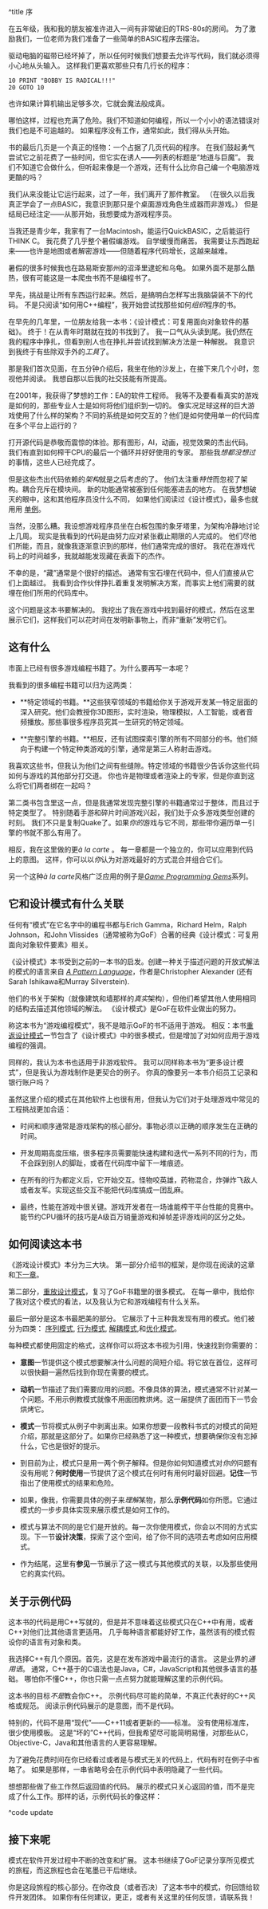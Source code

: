 ^title 序

在五年级，我和我的朋友被准许进入一间有非常破旧的TRS-80s的房间。
为了激励我们，一位老师为我们准备了一些简单的BASIC程序去摆治。

驱动电脑的磁带已经坏掉了，所以任何时候我们想要去允许写代码，我们就必须得小心地从头输入。
这样我们更喜欢那些只有几行长的程序：

<span name="radical"></span>

    10 PRINT "BOBBY IS RADICAL!!!"
    20 GOTO 10

<aside name="radical">

也许如果计算机输出足够多次，它就会魔法般成真。

</aside>

哪怕这样，过程也充满了危险。我们不知道如何编程，所以一个小小的语法错误对我们也是不可逾越的。
如果程序没有工作，通常如此，我们得从头开始。

书的最后几页是一个真正的怪物：一个占据了几页代码的程序。
在我们鼓起勇气尝试它之前花费了一些时间，但它实在诱人——列表的标题是“地道与巨魔”。
我们不知道它会做什么，但听起来像是一个游戏，还有什么比你自己编一个电脑游戏更酷的吗？

我们从来没能让它运行起来，过了一年，我们离开了那件教室。
（在很久以后我真正学会了一点BASIC，我意识到那只是个桌面游戏角色生成器而非游戏。）
但是结局已经注定——从那开始，我想要成为游戏程序员。

当我还是青少年，我家有了一台Macintosh，能运行QuickBASIC，之后能运行THINK C。
我花费了几乎整个<span name="snakes">暑假</span>编游戏。
自学缓慢而痛苦。
我需要让东西跑起来——也许是地图或者解密游戏——但随着程序代码增长，这越来越难。

<aside name="snakes">

暑假的很多时候我也在路易斯安那州的沼泽里逮蛇和乌龟。
如果外面不是那么酷热，很有可能这是一本爬虫书而不是编程书了。

</aside>

早先，挑战是让所有东西运行起来。然后，是搞明白怎样写出我脑袋装不下的代码。
不是只阅读“如何用C++编程”，我开始尝试找那些如何*组织*程序的书。

在早先的几年里，一位<span name="friend">朋友</span>给我一本书：《设计模式：可复用面向对象软件的基础》。
终于！在从青年时期就在找的书找到了。
我一口气从头读到尾。我仍然在我的程序中挣扎，但看到别人也在挣扎并尝试找到解决方法是一种解脱。
我意识到我终于有些除双手外的*工具*了。

<aside name="friend">

那是我们首次见面，在五分钟介绍后，我坐在他的沙发上，在接下来几个小时，忽视他并阅读。
我想自那以后我的社交技能有所提高。

</aside>

在2001年，我获得了梦想的工作：EA的软件工程师。
我等不及要看看真实的游戏是如何的，那些专业人士是如何将他们组织到一切的。
像实况足球这样的巨大游戏使用了什么样的架构？不同的系统是如何交互的？他们是如何使用单一的代码库在多个平台上运行的？

打开源代码是恭敬而震惊的体验。那有图形，AI，动画，视觉效果的杰出代码。
我们有直到如何榨干CPU的最后一个循环并好好使用的专家。
那些我*想都没想过*的事情，这些人已经完成了。

但是这些杰出代码依赖的*架构*就是之后考虑的了。
他们太注重*特性*而忽视了架构。耦合充斥在模块间。
新的功能通常被塞到任何能塞进去的地方。
在我梦想破灭的眼中，这和其他程序员没什么不同，
如果他们阅读过《设计模式》，最多也就用用 <a class="pattern" href="singleton.html">单例</a>。

当然，没那么糟。我设想游戏程序员坐在白板包围的象牙塔里，为架构冷静地讨论上几周。
现实是我看到的代码是由努力应对紧张截止期限的人完成的。
他们尽他们所能，而且，就像我逐渐意识到的那样，他们通常完成的很好。
我花在游戏代码上的时间越多，我就越能发现藏在表面下的杰作。

不幸的是，“藏”通常是个很好的描述。
通常有宝石埋在代码中，但人们直接从它们上面越过。
我看到合作伙伴挣扎着重复发明解决方案，而事实上他们需要的就埋在他们所用的代码库中。

这个问题是这本书要解决的。
我挖出了我在游戏中找到最好的模式，然后在这里展示它们，这样我们可以花时间在发明新事物上，而非“重新”发明它们。

## 这有什么

市面上已经有很多游戏编程书籍了。为什么要再写一本呢？

我看到的很多编程书籍可以归为这两类：

* **特定领域的书籍。**这些狭窄领域的书籍给你关于游戏开发某一特定层面的深入研究。他们会教授你3D图形，实时渲染，物理模拟，人工智能，或者音频播放。那些事很多程序员究其一生研究的特定领域。

* **完整引擎的书籍。**相反，还有试图探索引擎的所有不同部分的书。他们倾向于构建一个特定种类游戏的引擎，通常是第三人称射击游戏。

我喜欢这些书，但我认为他们之间有些缝隙。特定领域的书籍很少告诉你这些代码如何与游戏的其他部分打交道。
你也许是物理或者渲染上的专家，但是你直到这么将它们两者绑在一起吗？

第二类书包含里这一点，但是我通常发现完整引擎的书籍通常过于整体，而且过于特定类型了。
特别随着手游和碎片时间游戏兴起，我们处于众多游戏类型创建的时刻。
我们不只是复制Quake了。如果*你的*游戏与它不同，那些带你遍历单一引擎的书就不那么有用了。

相反，我在这里做的更<span name="carte">*à la carte* </span>。
每一章都是一个独立的，你可以应用到代码上的意图。
这样，你可以以*你*认为对游戏最好的方式混合并组合它们。

<aside name="carte">

另一个这种*à la carte*风格广泛应用的例子是[*Game Programming Gems*](http://www.satori.org/game-programming-gems/)系列。

</aside>

## 它和设计模式有什么关联

任何有<span name="alexander">“模式”</span>在它名字中的编程书都与Erich Gamma，Richard Helm，Ralph Johnson，和John Vlissides（通常被称为GoF）合著的经典《设计模式：可复用面向对象软件要素》相关。

<aside name="alexander">

《设计模式》本书受到之前的一本书的启发。创建一种关于描述问题的开放式解法的模式的语言来自 [*A Pattern Language*](http://en.wikipedia.org/wiki/A_Pattern_Language)，作者是Christopher Alexander (还有Sarah Ishikawa和Murray Silverstein).

他们的书关于架构（就像建筑和墙那样的*真实*架构），但他们希望其他人使用相同的结构去描述其他领域的解法。
《设计模式》是GoF在软件业做出的努力。

</aside>

称这本书为“游戏编程模式”，我不是暗示GoF的书<span name="nongames">不适用</span>于游戏。
相反：本书[重返设计模式](design-patterns-revisited.html)一节包含了《设计模式》中的很多模式，但是增加了对如何应用于游戏编程的强调。

同样的，我认为本书也适用于非游戏软件。
我可以同样称本书为“更多设计模式”，但是我认为游戏制作是更契合的例子。
你真的像要另一本书介绍员工记录和银行账户吗？

虽然这里介绍的模式在其他软件上也很有用，但我认为它们对于处理游戏中常见的工程挑战更加合适：

*   时间和顺序通常是游戏架构的核心部分。事物必须以正确的顺序发生在正确的时间。

*   开发周期高度压缩，很多程序员需要能快速构建和迭代一系列不同的行为，而不会踩到别人的脚趾，或者在代码库中留下一堆痕迹。

*   在所有的行为都定义后，它开始交互。怪物咬英雄，药物混合，炸弹炸飞敌人或者友军。实现这些交互不能把代码库搞成一团乱麻。

*   最终，性能在游戏中很关键。游戏开发者在一场谁能榨干平台性能的竞赛中。能节约CPU循环的技巧是A级百万销量游戏和掉帧差评游戏间的区分之处。

## 如何阅读这本书

《游戏设计模式》本分为三大块。
第一部分介绍书的框架，是你现在阅读的这章和[下一章](architecture-performance-and-games.html)。

第二部分，[重放设计模式](design-patterns-revisited.html)，复习了GoF书籍里的很多模式。
在每一章中，我给你了我对这个模式的看法，以及我认为它和游戏编程有什么关系。

最后一部分是这本书最肥美的部分。
它展示了十三种我发现有用的模式。他们被分为四类：
[序列模式](sequencing-patterns.html), [行为模式](behavioral-patterns.html), [解耦模式](decoupling-patterns.html),和[优化模式](optimization-patterns.html)。

每种模式都使用固定的格式，这样你可以将这本书视为引用，快速找到你需要的：

* **意图**一节提供这个模式想要解决什么问题的简短介绍。将它放在首位，这样可以很快翻一遍然后找到你现在需要的模式。

* **动机**一节描述了我们需要应用的问题。不像具体的算法，模式通常不针对某一个问题。不用示例教模式就像不用面团教烘烤。这一届提供了面团而下一节会烘烤它。

* **模式**一节将模式从例子中剥离出来。如果你想要一段教科书式的对模式的简短介绍，那就是这部分了。如果你已经熟悉了这一种模式，想要确保你没有忘掉什么，它也是很好的提示。

* 到目前为止，模式只是用一两个例子解释。但是你如何知道模式对*你的*问题有没有用呢？**何时使用**一节提供了这个模式在何时有用何时最好回避。**记住**一节指出了使用模式的结果和危险。

* 如果，像我，你需要具体的例子来*理解*某物，那么**示例代码**如你所愿。它通过模式的一步步具体实现来展示模式是如何工作的。

* 模式与算法不同的是它们是开放的。每一次你使用模式，你会以不同的方式实现。下一节**设计决策**，探索了这个空间，给了你不同的选项去考虑如何应用模式。

* 作为结尾，这里有**参见**一节展示了这一模式与其他模式的关联，以及那些使用它的真实代码。

## 关于示例代码

这本书的代码是用C++写就的，但是并不意味着这些模式只在C++中有用，或者C++对他们比其他语言更适用。
几乎每种语言都能好好工作，虽然该有的模式假设你的语言有对象和类。

我选择C++有几个原因。首先，这是在发布游戏中最流行的语言。
这是业界的*通用语*。
通常，C++基于的C语法也是Java，C#，JavaScript和其他很多语言的基础。
哪怕你不懂C++，你也只需一点点努力就能理解这里的示例代码。

这本书的目标*不是*教会你C++。
示例代码尽可能的简单，不真正代表好的C++风格或规范。
阅读示例代码展示的是意图，而不是代码。

特别的，代码不是用“现代”——C++11或者更新的——标准。
没有使用标准库，很少使用模板。
这是“坏的”C++代码，但我希望尽可能简明易懂，对那些从C，Objective-C，Java和其他语言的人更容易理解。

为了避免花费时间在你已经看过或者是与模式无关的代码上，代码有时在例子中省略了。
如果是那样，一串省略号会在示例代码中表明隐藏了一些代码。

想想那些做了些工作然后返回值的代码。
展示的模式只关心返回的值，而不是完成了什么工作。那样的话，示例代码长的像这样：

^code update

## 接下来呢

模式在软件开发过程中不断的改变和扩展。
这本书继续了GoF记录分享所见模式的旅程，而这旅程也会在笔墨已干后继续。

你是这段旅程的核心部分。在你改良（或者否决）了这本书中的模式，你回馈给软件开发团体。
如果你有任何建议，更正，或者有关这里的任何反馈，请联系我！

